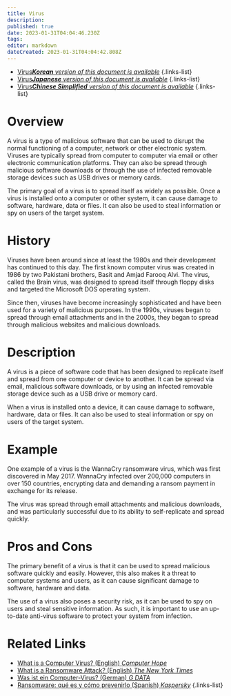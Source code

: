 ```yaml
---
title: Virus
description: 
published: true
date: 2023-01-31T04:04:46.230Z
tags: 
editor: markdown
dateCreated: 2023-01-31T04:04:42.808Z
---
```


- [Virus***Korean** version of this document is available*](/ko/Knowledge-base/Dictionary/virus)
{.links-list}
- [Virus***Japanese** version of this document is available*](/ja/Knowledge-base/Dictionary/virus)
{.links-list}
- [Virus***Chinese Simplified** version of this document is available*](/zh/Knowledge-base/Dictionary/virus)
{.links-list}

  
# Overview
A virus is a type of malicious software that can be used to disrupt the normal functioning of a computer, network or other electronic system. Viruses are typically spread from computer to computer via email or other electronic communication platforms. They can also be spread through malicious software downloads or through the use of infected removable storage devices such as USB drives or memory cards. 

The primary goal of a virus is to spread itself as widely as possible. Once a virus is installed onto a computer or other system, it can cause damage to software, hardware, data or files. It can also be used to steal information or spy on users of the target system.

# History
Viruses have been around since at least the 1980s and their development has continued to this day. The first known computer virus was created in 1986 by two Pakistani brothers, Basit and Amjad Farooq Alvi. The virus, called the Brain virus, was designed to spread itself through floppy disks and targeted the Microsoft DOS operating system. 

Since then, viruses have become increasingly sophisticated and have been used for a variety of malicious purposes. In the 1990s, viruses began to spread through email attachments and in the 2000s, they began to spread through malicious websites and malicious downloads. 

# Description
A virus is a piece of software code that has been designed to replicate itself and spread from one computer or device to another. It can be spread via email, malicious software downloads, or by using an infected removable storage device such as a USB drive or memory card. 

When a virus is installed onto a device, it can cause damage to software, hardware, data or files. It can also be used to steal information or spy on users of the target system.

# Example
One example of a virus is the WannaCry ransomware virus, which was first discovered in May 2017. WannaCry infected over 200,000 computers in over 150 countries, encrypting data and demanding a ransom payment in exchange for its release. 

The virus was spread through email attachments and malicious downloads, and was particularly successful due to its ability to self-replicate and spread quickly.

# Pros and Cons
The primary benefit of a virus is that it can be used to spread malicious software quickly and easily. However, this also makes it a threat to computer systems and users, as it can cause significant damage to software, hardware and data. 

The use of a virus also poses a security risk, as it can be used to spy on users and steal sensitive information. As such, it is important to use an up-to-date anti-virus software to protect your system from infection.

# Related Links
- [What is a Computer Virus? (English) *Computer Hope*](https://www.computerhope.com/jargon/v/virus.htm)
- [What is a Ransomware Attack? (English) *The New York Times*](https://www.nytimes.com/2017/05/14/technology/ransomware-cyberattack-what-to-know.html) 
- [Was ist ein Computer-Virus? (German) *G DATA*](https://www.gdata-software.de/was-ist-ein-computer-virus)
- [Ransomware: qué es y cómo prevenirlo (Spanish) *Kaspersky*](https://es.kaspersky.com/blog/ransomware-informacion-y-prevencion/14485/)
{.links-list}